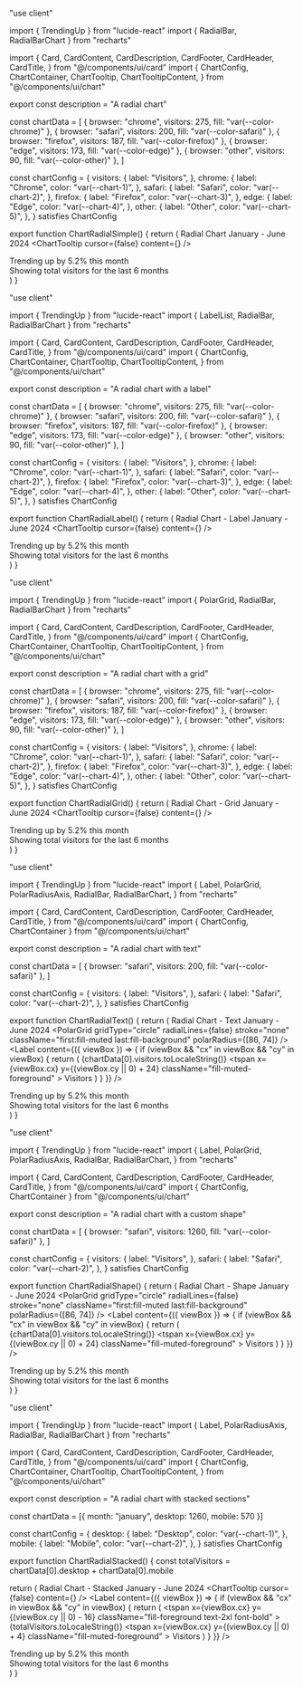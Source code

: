 "use client"

import { TrendingUp } from "lucide-react"
import { RadialBar, RadialBarChart } from "recharts"

import {
  Card,
  CardContent,
  CardDescription,
  CardFooter,
  CardHeader,
  CardTitle,
} from "@/components/ui/card"
import {
  ChartConfig,
  ChartContainer,
  ChartTooltip,
  ChartTooltipContent,
} from "@/components/ui/chart"

export const description = "A radial chart"

const chartData = [
  { browser: "chrome", visitors: 275, fill: "var(--color-chrome)" },
  { browser: "safari", visitors: 200, fill: "var(--color-safari)" },
  { browser: "firefox", visitors: 187, fill: "var(--color-firefox)" },
  { browser: "edge", visitors: 173, fill: "var(--color-edge)" },
  { browser: "other", visitors: 90, fill: "var(--color-other)" },
]

const chartConfig = {
  visitors: {
    label: "Visitors",
  },
  chrome: {
    label: "Chrome",
    color: "var(--chart-1)",
  },
  safari: {
    label: "Safari",
    color: "var(--chart-2)",
  },
  firefox: {
    label: "Firefox",
    color: "var(--chart-3)",
  },
  edge: {
    label: "Edge",
    color: "var(--chart-4)",
  },
  other: {
    label: "Other",
    color: "var(--chart-5)",
  },
} satisfies ChartConfig

export function ChartRadialSimple() {
  return (
    <Card className="flex flex-col">
      <CardHeader className="items-center pb-0">
        <CardTitle>Radial Chart</CardTitle>
        <CardDescription>January - June 2024</CardDescription>
      </CardHeader>
      <CardContent className="flex-1 pb-0">
        <ChartContainer
          config={chartConfig}
          className="mx-auto aspect-square max-h-[250px]"
        >
          <RadialBarChart data={chartData} innerRadius={30} outerRadius={110}>
            <ChartTooltip
              cursor={false}
              content={<ChartTooltipContent hideLabel nameKey="browser" />}
            />
            <RadialBar dataKey="visitors" background />
          </RadialBarChart>
        </ChartContainer>
      </CardContent>
      <CardFooter className="flex-col gap-2 text-sm">
        <div className="flex items-center gap-2 leading-none font-medium">
          Trending up by 5.2% this month <TrendingUp className="h-4 w-4" />
        </div>
        <div className="text-muted-foreground leading-none">
          Showing total visitors for the last 6 months
        </div>
      </CardFooter>
    </Card>
  )
}



"use client"

import { TrendingUp } from "lucide-react"
import { LabelList, RadialBar, RadialBarChart } from "recharts"

import {
  Card,
  CardContent,
  CardDescription,
  CardFooter,
  CardHeader,
  CardTitle,
} from "@/components/ui/card"
import {
  ChartConfig,
  ChartContainer,
  ChartTooltip,
  ChartTooltipContent,
} from "@/components/ui/chart"

export const description = "A radial chart with a label"

const chartData = [
  { browser: "chrome", visitors: 275, fill: "var(--color-chrome)" },
  { browser: "safari", visitors: 200, fill: "var(--color-safari)" },
  { browser: "firefox", visitors: 187, fill: "var(--color-firefox)" },
  { browser: "edge", visitors: 173, fill: "var(--color-edge)" },
  { browser: "other", visitors: 90, fill: "var(--color-other)" },
]

const chartConfig = {
  visitors: {
    label: "Visitors",
  },
  chrome: {
    label: "Chrome",
    color: "var(--chart-1)",
  },
  safari: {
    label: "Safari",
    color: "var(--chart-2)",
  },
  firefox: {
    label: "Firefox",
    color: "var(--chart-3)",
  },
  edge: {
    label: "Edge",
    color: "var(--chart-4)",
  },
  other: {
    label: "Other",
    color: "var(--chart-5)",
  },
} satisfies ChartConfig

export function ChartRadialLabel() {
  return (
    <Card className="flex flex-col">
      <CardHeader className="items-center pb-0">
        <CardTitle>Radial Chart - Label</CardTitle>
        <CardDescription>January - June 2024</CardDescription>
      </CardHeader>
      <CardContent className="flex-1 pb-0">
        <ChartContainer
          config={chartConfig}
          className="mx-auto aspect-square max-h-[250px]"
        >
          <RadialBarChart
            data={chartData}
            startAngle={-90}
            endAngle={380}
            innerRadius={30}
            outerRadius={110}
          >
            <ChartTooltip
              cursor={false}
              content={<ChartTooltipContent hideLabel nameKey="browser" />}
            />
            <RadialBar dataKey="visitors" background>
              <LabelList
                position="insideStart"
                dataKey="browser"
                className="fill-white capitalize mix-blend-luminosity"
                fontSize={11}
              />
            </RadialBar>
          </RadialBarChart>
        </ChartContainer>
      </CardContent>
      <CardFooter className="flex-col gap-2 text-sm">
        <div className="flex items-center gap-2 leading-none font-medium">
          Trending up by 5.2% this month <TrendingUp className="h-4 w-4" />
        </div>
        <div className="text-muted-foreground leading-none">
          Showing total visitors for the last 6 months
        </div>
      </CardFooter>
    </Card>
  )
}




"use client"

import { TrendingUp } from "lucide-react"
import { PolarGrid, RadialBar, RadialBarChart } from "recharts"

import {
  Card,
  CardContent,
  CardDescription,
  CardFooter,
  CardHeader,
  CardTitle,
} from "@/components/ui/card"
import {
  ChartConfig,
  ChartContainer,
  ChartTooltip,
  ChartTooltipContent,
} from "@/components/ui/chart"

export const description = "A radial chart with a grid"

const chartData = [
  { browser: "chrome", visitors: 275, fill: "var(--color-chrome)" },
  { browser: "safari", visitors: 200, fill: "var(--color-safari)" },
  { browser: "firefox", visitors: 187, fill: "var(--color-firefox)" },
  { browser: "edge", visitors: 173, fill: "var(--color-edge)" },
  { browser: "other", visitors: 90, fill: "var(--color-other)" },
]

const chartConfig = {
  visitors: {
    label: "Visitors",
  },
  chrome: {
    label: "Chrome",
    color: "var(--chart-1)",
  },
  safari: {
    label: "Safari",
    color: "var(--chart-2)",
  },
  firefox: {
    label: "Firefox",
    color: "var(--chart-3)",
  },
  edge: {
    label: "Edge",
    color: "var(--chart-4)",
  },
  other: {
    label: "Other",
    color: "var(--chart-5)",
  },
} satisfies ChartConfig

export function ChartRadialGrid() {
  return (
    <Card className="flex flex-col">
      <CardHeader className="items-center pb-0">
        <CardTitle>Radial Chart - Grid</CardTitle>
        <CardDescription>January - June 2024</CardDescription>
      </CardHeader>
      <CardContent className="flex-1 pb-0">
        <ChartContainer
          config={chartConfig}
          className="mx-auto aspect-square max-h-[250px]"
        >
          <RadialBarChart data={chartData} innerRadius={30} outerRadius={100}>
            <ChartTooltip
              cursor={false}
              content={<ChartTooltipContent hideLabel nameKey="browser" />}
            />
            <PolarGrid gridType="circle" />
            <RadialBar dataKey="visitors" />
          </RadialBarChart>
        </ChartContainer>
      </CardContent>
      <CardFooter className="flex-col gap-2 text-sm">
        <div className="flex items-center gap-2 leading-none font-medium">
          Trending up by 5.2% this month <TrendingUp className="h-4 w-4" />
        </div>
        <div className="text-muted-foreground leading-none">
          Showing total visitors for the last 6 months
        </div>
      </CardFooter>
    </Card>
  )
}




"use client"

import { TrendingUp } from "lucide-react"
import {
  Label,
  PolarGrid,
  PolarRadiusAxis,
  RadialBar,
  RadialBarChart,
} from "recharts"

import {
  Card,
  CardContent,
  CardDescription,
  CardFooter,
  CardHeader,
  CardTitle,
} from "@/components/ui/card"
import { ChartConfig, ChartContainer } from "@/components/ui/chart"

export const description = "A radial chart with text"

const chartData = [
  { browser: "safari", visitors: 200, fill: "var(--color-safari)" },
]

const chartConfig = {
  visitors: {
    label: "Visitors",
  },
  safari: {
    label: "Safari",
    color: "var(--chart-2)",
  },
} satisfies ChartConfig

export function ChartRadialText() {
  return (
    <Card className="flex flex-col">
      <CardHeader className="items-center pb-0">
        <CardTitle>Radial Chart - Text</CardTitle>
        <CardDescription>January - June 2024</CardDescription>
      </CardHeader>
      <CardContent className="flex-1 pb-0">
        <ChartContainer
          config={chartConfig}
          className="mx-auto aspect-square max-h-[250px]"
        >
          <RadialBarChart
            data={chartData}
            startAngle={0}
            endAngle={250}
            innerRadius={80}
            outerRadius={110}
          >
            <PolarGrid
              gridType="circle"
              radialLines={false}
              stroke="none"
              className="first:fill-muted last:fill-background"
              polarRadius={[86, 74]}
            />
            <RadialBar dataKey="visitors" background cornerRadius={10} />
            <PolarRadiusAxis tick={false} tickLine={false} axisLine={false}>
              <Label
                content={({ viewBox }) => {
                  if (viewBox && "cx" in viewBox && "cy" in viewBox) {
                    return (
                      <text
                        x={viewBox.cx}
                        y={viewBox.cy}
                        textAnchor="middle"
                        dominantBaseline="middle"
                      >
                        <tspan
                          x={viewBox.cx}
                          y={viewBox.cy}
                          className="fill-foreground text-4xl font-bold"
                        >
                          {chartData[0].visitors.toLocaleString()}
                        </tspan>
                        <tspan
                          x={viewBox.cx}
                          y={(viewBox.cy || 0) + 24}
                          className="fill-muted-foreground"
                        >
                          Visitors
                        </tspan>
                      </text>
                    )
                  }
                }}
              />
            </PolarRadiusAxis>
          </RadialBarChart>
        </ChartContainer>
      </CardContent>
      <CardFooter className="flex-col gap-2 text-sm">
        <div className="flex items-center gap-2 leading-none font-medium">
          Trending up by 5.2% this month <TrendingUp className="h-4 w-4" />
        </div>
        <div className="text-muted-foreground leading-none">
          Showing total visitors for the last 6 months
        </div>
      </CardFooter>
    </Card>
  )
}




"use client"

import { TrendingUp } from "lucide-react"
import {
  Label,
  PolarGrid,
  PolarRadiusAxis,
  RadialBar,
  RadialBarChart,
} from "recharts"

import {
  Card,
  CardContent,
  CardDescription,
  CardFooter,
  CardHeader,
  CardTitle,
} from "@/components/ui/card"
import { ChartConfig, ChartContainer } from "@/components/ui/chart"

export const description = "A radial chart with a custom shape"

const chartData = [
  { browser: "safari", visitors: 1260, fill: "var(--color-safari)" },
]

const chartConfig = {
  visitors: {
    label: "Visitors",
  },
  safari: {
    label: "Safari",
    color: "var(--chart-2)",
  },
} satisfies ChartConfig

export function ChartRadialShape() {
  return (
    <Card className="flex flex-col">
      <CardHeader className="items-center pb-0">
        <CardTitle>Radial Chart - Shape</CardTitle>
        <CardDescription>January - June 2024</CardDescription>
      </CardHeader>
      <CardContent className="flex-1 pb-0">
        <ChartContainer
          config={chartConfig}
          className="mx-auto aspect-square max-h-[250px]"
        >
          <RadialBarChart
            data={chartData}
            endAngle={100}
            innerRadius={80}
            outerRadius={140}
          >
            <PolarGrid
              gridType="circle"
              radialLines={false}
              stroke="none"
              className="first:fill-muted last:fill-background"
              polarRadius={[86, 74]}
            />
            <RadialBar dataKey="visitors" background />
            <PolarRadiusAxis tick={false} tickLine={false} axisLine={false}>
              <Label
                content={({ viewBox }) => {
                  if (viewBox && "cx" in viewBox && "cy" in viewBox) {
                    return (
                      <text
                        x={viewBox.cx}
                        y={viewBox.cy}
                        textAnchor="middle"
                        dominantBaseline="middle"
                      >
                        <tspan
                          x={viewBox.cx}
                          y={viewBox.cy}
                          className="fill-foreground text-4xl font-bold"
                        >
                          {chartData[0].visitors.toLocaleString()}
                        </tspan>
                        <tspan
                          x={viewBox.cx}
                          y={(viewBox.cy || 0) + 24}
                          className="fill-muted-foreground"
                        >
                          Visitors
                        </tspan>
                      </text>
                    )
                  }
                }}
              />
            </PolarRadiusAxis>
          </RadialBarChart>
        </ChartContainer>
      </CardContent>
      <CardFooter className="flex-col gap-2 text-sm">
        <div className="flex items-center gap-2 leading-none font-medium">
          Trending up by 5.2% this month <TrendingUp className="h-4 w-4" />
        </div>
        <div className="text-muted-foreground leading-none">
          Showing total visitors for the last 6 months
        </div>
      </CardFooter>
    </Card>
  )
}



"use client"

import { TrendingUp } from "lucide-react"
import { Label, PolarRadiusAxis, RadialBar, RadialBarChart } from "recharts"

import {
  Card,
  CardContent,
  CardDescription,
  CardFooter,
  CardHeader,
  CardTitle,
} from "@/components/ui/card"
import {
  ChartConfig,
  ChartContainer,
  ChartTooltip,
  ChartTooltipContent,
} from "@/components/ui/chart"

export const description = "A radial chart with stacked sections"

const chartData = [{ month: "january", desktop: 1260, mobile: 570 }]

const chartConfig = {
  desktop: {
    label: "Desktop",
    color: "var(--chart-1)",
  },
  mobile: {
    label: "Mobile",
    color: "var(--chart-2)",
  },
} satisfies ChartConfig

export function ChartRadialStacked() {
  const totalVisitors = chartData[0].desktop + chartData[0].mobile

  return (
    <Card className="flex flex-col">
      <CardHeader className="items-center pb-0">
        <CardTitle>Radial Chart - Stacked</CardTitle>
        <CardDescription>January - June 2024</CardDescription>
      </CardHeader>
      <CardContent className="flex flex-1 items-center pb-0">
        <ChartContainer
          config={chartConfig}
          className="mx-auto aspect-square w-full max-w-[250px]"
        >
          <RadialBarChart
            data={chartData}
            endAngle={180}
            innerRadius={80}
            outerRadius={130}
          >
            <ChartTooltip
              cursor={false}
              content={<ChartTooltipContent hideLabel />}
            />
            <PolarRadiusAxis tick={false} tickLine={false} axisLine={false}>
              <Label
                content={({ viewBox }) => {
                  if (viewBox && "cx" in viewBox && "cy" in viewBox) {
                    return (
                      <text x={viewBox.cx} y={viewBox.cy} textAnchor="middle">
                        <tspan
                          x={viewBox.cx}
                          y={(viewBox.cy || 0) - 16}
                          className="fill-foreground text-2xl font-bold"
                        >
                          {totalVisitors.toLocaleString()}
                        </tspan>
                        <tspan
                          x={viewBox.cx}
                          y={(viewBox.cy || 0) + 4}
                          className="fill-muted-foreground"
                        >
                          Visitors
                        </tspan>
                      </text>
                    )
                  }
                }}
              />
            </PolarRadiusAxis>
            <RadialBar
              dataKey="desktop"
              stackId="a"
              cornerRadius={5}
              fill="var(--color-desktop)"
              className="stroke-transparent stroke-2"
            />
            <RadialBar
              dataKey="mobile"
              fill="var(--color-mobile)"
              stackId="a"
              cornerRadius={5}
              className="stroke-transparent stroke-2"
            />
          </RadialBarChart>
        </ChartContainer>
      </CardContent>
      <CardFooter className="flex-col gap-2 text-sm">
        <div className="flex items-center gap-2 leading-none font-medium">
          Trending up by 5.2% this month <TrendingUp className="h-4 w-4" />
        </div>
        <div className="text-muted-foreground leading-none">
          Showing total visitors for the last 6 months
        </div>
      </CardFooter>
    </Card>
  )
}





